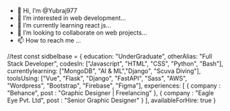 - 👋 Hi, I’m @Yubraj977
- 👀 I’m interested in web development...
- 🌱 I’m currently learning  react js...
- 💞️ I’m looking to collaborate on web projects...
- 📫 How to reach me ... 



//test 
const sidbelbase = {
  education: "UnderGraduate",
  otherAlias: "Full Stack Developer",
  codesIn: ["Javascript", "HTML", "CSS", "Python", "Bash"],
  currentlylearning: ["MongoDB", "AI & ML","Django", "Scuva Diving"],
  toolsUsing: ["Vue", "Flask", "Django", "FastAPI", "Sass", "AWS", "Wordpress", "Bootstrap", "Firebase", "Figma"],
  experiences: [
    {
      company : "Behance",
      post : "Graphic Designer | Freelancing"
    },
    {
      company : "Eagle Eye Pvt. Ltd",
      post : "Senior Graphic Designer"
    }
  ],
availableForHire: true
}
<!---
Yubraj977
--->
